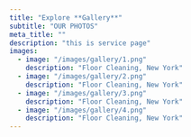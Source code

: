 ```yaml
---
title: "Explore **Gallery**"
subtitle: "OUR PHOTOS"
meta_title: ""
description: "this is service page"
images:
  - image: "/images/gallery/1.png"
    description: "Floor Cleaning, New York"
  - image: "/images/gallery/2.png"
    description: "Floor Cleaning, New York"
  - image: "/images/gallery/3.png"
    description: "Floor Cleaning, New York"
  - image: "/images/gallery/4.png"
    description: "Floor Cleaning, New York"
---
```

